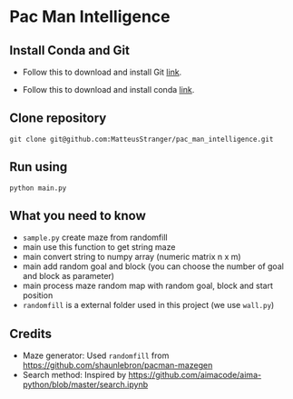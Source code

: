# Pac Man Intelligence

## Install Conda and Git
* Follow this to download and install Git [link](https://git-scm.com/).

* Follow this to download and install conda [link](https://docs.conda.io/projects/conda/en/latest/user-guide/install/index.html#installing-conda-on-a-system-that-has-other-python-installations-or-packages).

## Clone repository
`````
git clone git@github.com:MatteusStranger/pac_man_intelligence.git
`````

## Run using
`````
python main.py
`````
## What you need to know

* `sample.py` create maze from randomfill
* main use this function to get string maze
* main convert string to numpy array (numeric matrix n x m)
* main add random goal and block (you can choose the number of goal and block as parameter)
* main process maze random map with random goal, block and start position
* `randomfill` is a external folder used in this project (we use `wall.py`)

## Credits
* Maze generator: Used `randomfill` from  https://github.com/shaunlebron/pacman-mazegen
* Search method: Inspired by https://github.com/aimacode/aima-python/blob/master/search.ipynb